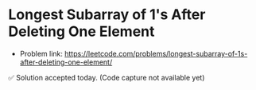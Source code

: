 # Longest Subarray of 1's After Deleting One Element
- Problem link: https://leetcode.com/problems/longest-subarray-of-1s-after-deleting-one-element/

✅ Solution accepted today. (Code capture not available yet)
